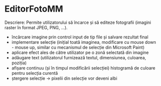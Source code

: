 # EditorFotoMM
Descriere: Permite utilizatorului să încarce și să editeze fotografii (imagini raster în format JPEG, PNG, ...).
- încărcare imagine prin control input de tip file și salvare rezultat final
- implementare selecție (inițial toată imaginea, modificare cu mouse down - mouse up, similar cu mecanismul de
selecție din Microsoft Paint)
- aplicare efect ales de către utilizator pe o zonă selectată din imagine
- adăugare text (utilizatorul furnizează textul, dimensiunea, culoarea, poziția)
- afișare continuu (și în timpul modificării selecției) histogramă de culoare pentru selecția curentă
- ștergere selecție -> pixelii din selecție vor deveni albi

